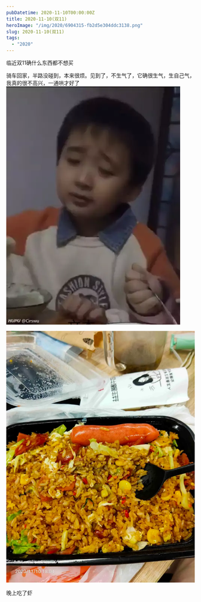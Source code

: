 ```yaml
---
pubDatetime: 2020-11-10T00:00:00Z
title: 2020-11-10(双11)
heroImage: "/img/2020/6904315-fb2d5e304ddc3138.png"
slug: 2020-11-10(双11)
tags:
  - "2020"
---
```


临近双11确什么东西都不想买

骑车回家，半路没碰到，本来很烦。见到了，不生气了，它确很生气，生自己气，我真的很不高兴，一通哄才好了![](../../../../public/img/2020/6904315-fb2d5e304ddc3138.png)

![](../../../../public/img/2020/6904315-37469649ec3dcaa2.jpg)

晚上吃了虾
